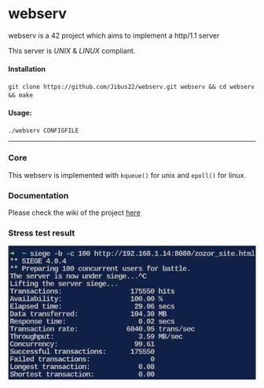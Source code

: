 # webserv
webserv is a 42 project which aims to implement a http/1.1 server

This server is *UNIX* & *LINUX* compliant.

#### Installation
`git clone https://github.com/Jibus22/webserv.git webserv && cd webserv && make`
#### Usage:
`./webserv CONFIGFILE`

---

### Core
This webserv is implemented with `kqueue()` for unix and `epoll()` for linux.

### Documentation
Please check the wiki of the project [here](https://github.com/Jibus22/webserv/wiki)

### Stress test result

![test](.siege_res.jpg)
